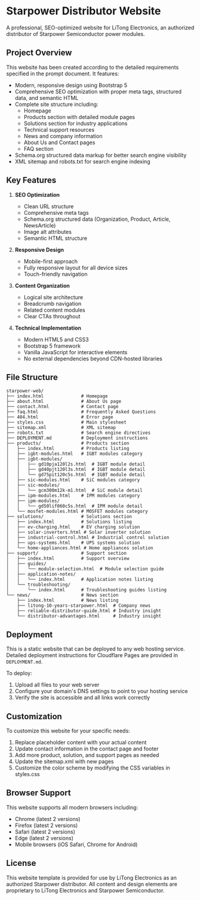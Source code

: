 # Starpower Distributor Website

A professional, SEO-optimized website for LiTong Electronics, an authorized distributor of Starpower Semiconductor power modules.

## Project Overview

This website has been created according to the detailed requirements specified in the prompt document. It features:

- Modern, responsive design using Bootstrap 5
- Comprehensive SEO optimization with proper meta tags, structured data, and semantic HTML
- Complete site structure including:
  - Homepage
  - Products section with detailed module pages
  - Solutions section for industry applications
  - Technical support resources
  - News and company information
  - About Us and Contact pages
  - FAQ section
- Schema.org structured data markup for better search engine visibility
- XML sitemap and robots.txt for search engine indexing

## Key Features

1. **SEO Optimization**
   - Clean URL structure
   - Comprehensive meta tags
   - Schema.org structured data (Organization, Product, Article, NewsArticle)
   - Image alt attributes
   - Semantic HTML structure

2. **Responsive Design**
   - Mobile-first approach
   - Fully responsive layout for all device sizes
   - Touch-friendly navigation

3. **Content Organization**
   - Logical site architecture
   - Breadcrumb navigation
   - Related content modules
   - Clear CTAs throughout

4. **Technical Implementation**
   - Modern HTML5 and CSS3
   - Bootstrap 5 framework
   - Vanilla JavaScript for interactive elements
   - No external dependencies beyond CDN-hosted libraries

## File Structure

```
starpower-web/
├── index.html              # Homepage
├── about.html              # About Us page
├── contact.html            # Contact page
├── faq.html                # Frequently Asked Questions
├── 404.html                # Error page
├── styles.css              # Main stylesheet
├── sitemap.xml             # XML sitemap
├── robots.txt              # Search engine directives
├── DEPLOYMENT.md           # Deployment instructions
├── products/               # Products section
│   ├── index.html          # Products listing
│   ├── igbt-modules.html   # IGBT modules category
│   ├── igbt-modules/
│   │   ├── gd10pja120l2s.html  # IGBT module detail
│   │   ├── gd40pjt120l3s.html  # IGBT module detail
│   │   └── gd75pit120c5s.html  # IGBT module detail
│   ├── sic-modules.html    # SiC modules category
│   ├── sic-modules/
│   │   └── gcm300m12k-m1.html  # SiC module detail
│   ├── ipm-modules.html    # IPM modules category
│   ├── ipm-modules/
│   │   └── gd50lif060c5s.html  # IPM module detail
│   └── mosfet-modules.html # MOSFET modules category
├── solutions/              # Solutions section
│   ├── index.html          # Solutions listing
│   ├── ev-charging.html    # EV charging solution
│   ├── solar-inverters.html # Solar inverter solution
│   ├── industrial-control.html # Industrial control solution
│   ├── ups-systems.html    # UPS systems solution
│   └── home-appliances.html # Home appliances solution
├── support/                # Support section
│   ├── index.html          # Support overview
│   ├── guides/
│   │   └── module-selection.html  # Module selection guide
│   ├── application-notes/
│   │   └── index.html      # Application notes listing
│   └── troubleshooting/
│       └── index.html      # Troubleshooting guides listing
└── news/                   # News section
    ├── index.html          # News listing
    ├── litong-10-years-starpower.html  # Company news
    ├── reliable-distributor-guide.html # Industry insight
    └── distributor-advantages.html     # Industry insight
```

## Deployment

This is a static website that can be deployed to any web hosting service. Detailed deployment instructions for Cloudflare Pages are provided in `DEPLOYMENT.md`.

To deploy:
1. Upload all files to your web server
2. Configure your domain's DNS settings to point to your hosting service
3. Verify the site is accessible and all links work correctly

## Customization

To customize this website for your specific needs:
1. Replace placeholder content with your actual content
2. Update contact information in the contact page and footer
3. Add more product, solution, and support pages as needed
4. Update the sitemap.xml with new pages
5. Customize the color scheme by modifying the CSS variables in styles.css

## Browser Support

This website supports all modern browsers including:
- Chrome (latest 2 versions)
- Firefox (latest 2 versions)
- Safari (latest 2 versions)
- Edge (latest 2 versions)
- Mobile browsers (iOS Safari, Chrome for Android)

## License

This website template is provided for use by LiTong Electronics as an authorized Starpower distributor. All content and design elements are proprietary to LiTong Electronics and Starpower Semiconductor.